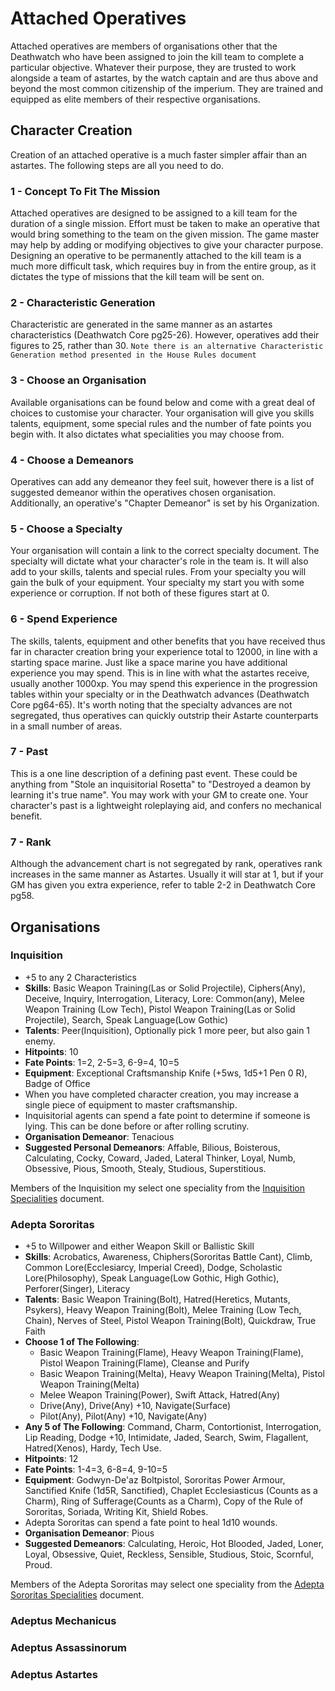 # Attached Operatives
Attached operatives are members of organisations other that the Deathwatch who have been assigned to join the kill team to complete a particular objective. Whatever their purpose, they are trusted to work alongside a team of astartes, by the watch captain and are thus above and beyond the most common citizenship of the imperium. They are trained and equipped as elite members of their respective organisations.

## Character Creation
Creation of an attached operative is a much faster simpler affair than an astartes. The following steps are all you need to do.

### 1 - Concept To Fit The Mission
Attached operatives are designed to be assigned to a kill team for the duration of a single mission. Effort must be taken to make an operative that would bring something to the team on the given mission. The game master may help by adding or modifying objectives to give your character purpose. Designing an operative to be permanently attached to the kill team is a much more difficult task, which requires buy in from the entire  group, as it dictates the type of missions that the kill team will be sent on.

### 2 - Characteristic Generation
Characteristic are generated in the same manner as an astartes characteristics (Deathwatch Core pg25-26). However, operatives add their figures to 25, rather than 30. `Note there is an alternative Characteristic Generation method presented in the House Rules document`

### 3 - Choose an Organisation
Available organisations can be found below and come with a great deal of choices to customise your character. Your organisation will give you skills talents, equipment, some special rules and the number of fate points you begin with. It also dictates what specialities you may choose from.

### 4 - Choose a Demeanors
Operatives can add any demeanor they feel suit, however there is a list of suggested demeanor within the operatives chosen organisation. Additionally, an operative's "Chapter Demeanor" is set by his Organization.

### 5 - Choose a Specialty
Your organisation will contain a link to the correct specialty document. The specialty will dictate what your character's role in the team is. It will also add to your skills, talents and special rules. From your specialty you will gain the bulk of your equipment. Your specialty my start you with some experience or corruption. If not both of these figures start at 0.

### 6 - Spend Experience
The skills, talents, equipment and other benefits that you have received thus far in character creation bring your experience total to 12000, in line with a starting space marine. Just like a space marine you have additional experience you may spend. This is in line with what the astartes receive, usually another 1000xp. You may spend this experience in the progression tables within your specialty or in the Deathwatch advances (Deathwatch Core pg64-65). It's worth noting that the specialty advances are not segregated, thus operatives can quickly outstrip their Astarte counterparts in a small number of areas.

### 7 - Past
This is a one line description of a defining past event. These could be anything from "Stole an inquisitorial Rosetta" to "Destroyed a deamon by learning it's true name". You may work with your GM to create one. Your character's past is a lightweight roleplaying aid, and confers no mechanical benefit.

### 7 - Rank
Although the advancement chart is not segregated by rank, operatives rank increases in the same manner as Astartes. Usually it will star at 1, but if your GM has given you extra experience, refer to table 2-2 in Deathwatch Core pg58.

## Organisations

### Inquisition

* +5 to any 2 Characteristics
* **Skills**: Basic Weapon Training(Las or Solid Projectile), Ciphers(Any), Deceive, Inquiry, Interrogation, Literacy, Lore: Common(any), Melee Weapon Training (Low Tech), Pistol Weapon Training(Las or Solid Projectile), Search, Speak Language(Low Gothic)
* **Talents**: Peer(Inquisition), Optionally pick 1 more peer, but also gain 1 enemy. 
* **Hitpoints**: 10
* **Fate Points**: 1=2, 2-5=3, 6-9=4, 10=5
* **Equipment**: Exceptional Craftsmanship Knife (+5ws, 1d5+1 Pen 0 R), Badge of Office
* When you have completed character creation, you may increase a single piece of equipment to master craftsmanship.
* Inquisitorial agents can spend a fate point to determine if someone is lying. This can be done before or after rolling scrutiny.
* **Organisation Demeanor**: Tenacious
* **Suggested Personal Demeanors**: Affable, Bilious, Boisterous, Calculating, Cocky, Coward, Jaded, Lateral Thinker, Loyal, Numb, Obsessive, Pious, Smooth, Stealy, Studious, Superstitious.

Members of the Inquisition my select one speciality from the [Inquisition Specialities](specialities/Inquisition.md) document.


### Adepta Sororitas

* +5 to Willpower and either Weapon Skill or Ballistic Skill
* **Skills**: Acrobatics, Awareness, Chiphers(Sororitas Battle Cant), Climb, Common Lore(Ecclesiarcy, Imperial Creed), Dodge, Scholastic Lore(Philosophy), Speak Language(Low Gothic, High Gothic),  Perforer(Singer), Literacy
*  **Talents**: Basic Weapon Training(Bolt), Hatred(Heretics, Mutants, Psykers), Heavy Weapon Training(Bolt), Melee Training (Low Tech, Chain), Nerves of Steel, Pistol Weapon Training(Bolt), Quickdraw, True Faith
* **Choose 1 of The Following**: 
  * Basic Weapon Training(Flame), Heavy Weapon Training(Flame), Pistol Weapon Training(Flame), Cleanse and Purify
  * Basic Weapon Training(Melta), Heavy Weapon Training(Melta), Pistol Weapon Training(Melta)
  * Melee Weapon Training(Power), Swift Attack, Hatred(Any)
  * Drive(Any), Drive(Any) +10, Navigate(Surface)
  * Pilot(Any), Pilot(Any) +10, Navigate(Any)
* **Any 5 of The Following**: Command, Charm, Contortionist, Interrogation, Lip Reading, Dodge +10, Intimidate, Jaded, Search, Swim, Flagallent, Hatred(Xenos), Hardy, Tech Use.
* **Hitpoints**: 12
* **Fate Points**: 1-4=3, 6-8=4, 9-10=5
* **Equipment**: Godwyn-De'az Boltpistol, Sororitas Power Armour, Sanctified Knife (1d5R, Sanctified), Chaplet Ecclesiasticus (Counts as a Charm), Ring of Sufferage(Counts as a Charm), Copy of the Rule of Sororitas, Soriada, Writing Kit, Shield Robes.
* Adepta Sororitas can spend a fate point to heal 1d10 wounds.
* **Organisation Demeanor**: Pious
* **Suggested Demeanors**: Calculating, Heroic, Hot Blooded, Jaded, Loner, Loyal, Obsessive, Quiet, Reckless, Sensible, Studious, Stoic, Scornful, Proud.

Members of the Adepta Sororitas may select one speciality from the [Adepta Sororitas Specialities](specialities/AdeptaSororitas.md) document.

### Adeptus Mechanicus


### Adeptus Assassinorum


### Adeptus Astartes


